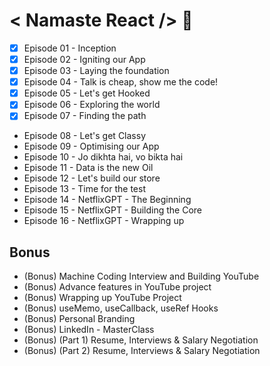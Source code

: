 # < Namaste React /> 🚀
- [x] Episode 01 - Inception 
- [x] Episode 02 - Igniting our App 
- [x] Episode 03 - Laying the foundation 
- [x] Episode 04 - Talk is cheap, show me the code! 
- [x] Episode 05 - Let's get Hooked 
- [x] Episode 06 - Exploring the world 
- [x] Episode 07 - Finding the path 
- Episode 08 - Let's get Classy 
- Episode 09 - Optimising our App 
- Episode 10 - Jo dikhta hai, vo bikta hai 
- Episode 11 - Data is the new Oil 
- Episode 12 - Let's build our store 
- Episode 13 - Time for the test 
- Episode 14 - NetflixGPT - The Beginning 
- Episode 15 - NetflixGPT - Building the Core 
- Episode 16 - NetflixGPT - Wrapping up 
##  Bonus
- (Bonus) Machine Coding Interview and Building YouTube 
- (Bonus) Advance features in YouTube project 
- (Bonus) Wrapping up YouTube Project 
- (Bonus) useMemo, useCallback, useRef Hooks 
- (Bonus) Personal Branding 
- (Bonus) LinkedIn - MasterClass 
- (Bonus) (Part 1) Resume, Interviews & Salary Negotiation 
- (Bonus) (Part 2) Resume, Interviews & Salary Negotiation 